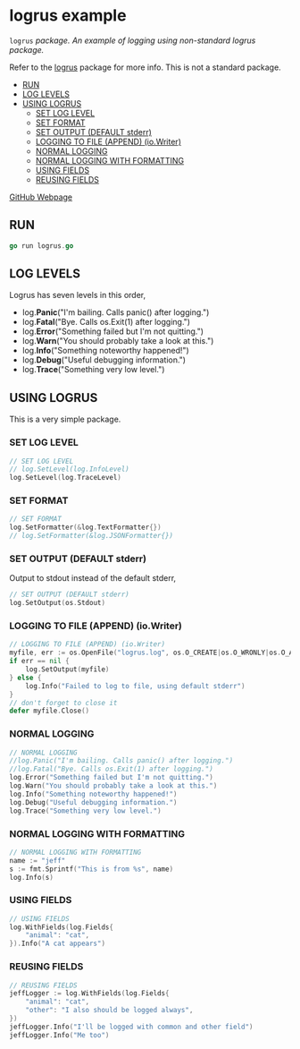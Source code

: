 # logrus example

`logrus` _package. An example of logging using non-standard
logrus package._

Refer to the
[logrus](https://github.com/sirupsen/logrus)
package for more info.  This is not a standard package.

* [RUN](https://github.com/JeffDeCola/my-go-examples/tree/master/packages/logrus#run)
* [LOG LEVELS](https://github.com/JeffDeCola/my-go-examples/tree/master/packages/logrus#log-levels)
* [USING LOGRUS](https://github.com/JeffDeCola/my-go-examples/tree/master/packages/logrus#using-logrus)
  * [SET LOG LEVEL](https://github.com/JeffDeCola/my-go-examples/tree/master/packages/logrus#set-log-level)
  * [SET FORMAT](https://github.com/JeffDeCola/my-go-examples/tree/master/packages/logrus#set-format)
  * [SET OUTPUT (DEFAULT stderr)](https://github.com/JeffDeCola/my-go-examples/tree/master/packages/logrus#set-output-default-stderr)
  * [LOGGING TO FILE (APPEND) (io.Writer)](https://github.com/JeffDeCola/my-go-examples/tree/master/packages/logrus#logging-to-file-append-iowriter)
  * [NORMAL LOGGING](https://github.com/JeffDeCola/my-go-examples/tree/master/packages/logrus#normal-logging)
  * [NORMAL LOGGING WITH FORMATTING](https://github.com/JeffDeCola/my-go-examples/tree/master/packages/logrus#normal-logging-with-formatting)
  * [USING FIELDS](https://github.com/JeffDeCola/my-go-examples/tree/master/packages/logrus#using-fields)
  * [REUSING FIELDS](https://github.com/JeffDeCola/my-go-examples/tree/master/packages/logrus#reusing-fields)
  
[GitHub Webpage](https://jeffdecola.github.io/my-go-examples/)

## RUN

```go
go run logrus.go
```

## LOG LEVELS

Logrus has seven levels in this order,

* log.**Panic**("I'm bailing. Calls panic() after logging.")
* log.**Fatal**("Bye. Calls os.Exit(1) after logging.")  
* log.**Error**("Something failed but I'm not quitting.")
* log.**Warn**("You should probably take a look at this.")
* log.**Info**("Something noteworthy happened!")
* log.**Debug**("Useful debugging information.")
* log.**Trace**("Something very low level.")

## USING LOGRUS

This is a very simple package.

### SET LOG LEVEL

```go
// SET LOG LEVEL
// log.SetLevel(log.InfoLevel)
log.SetLevel(log.TraceLevel)
```

### SET FORMAT

```go
// SET FORMAT
log.SetFormatter(&log.TextFormatter{})
// log.SetFormatter(&log.JSONFormatter{})
```

### SET OUTPUT (DEFAULT stderr)

Output to stdout instead of the default stderr,
  
```go
// SET OUTPUT (DEFAULT stderr)
log.SetOutput(os.Stdout)
```

### LOGGING TO FILE (APPEND) (io.Writer)

```go
// LOGGING TO FILE (APPEND) (io.Writer)
myfile, err := os.OpenFile("logrus.log", os.O_CREATE|os.O_WRONLY|os.O_APPEND, 0666)
if err == nil {
    log.SetOutput(myfile)
} else {
    log.Info("Failed to log to file, using default stderr")
}
// don't forget to close it
defer myfile.Close()
```

### NORMAL LOGGING

```go
// NORMAL LOGGING
//log.Panic("I'm bailing. Calls panic() after logging.")
//log.Fatal("Bye. Calls os.Exit(1) after logging.")
log.Error("Something failed but I'm not quitting.")
log.Warn("You should probably take a look at this.")
log.Info("Something noteworthy happened!")
log.Debug("Useful debugging information.")
log.Trace("Something very low level.")
```

### NORMAL LOGGING WITH FORMATTING

```go
// NORMAL LOGGING WITH FORMATTING
name := "jeff"
s := fmt.Sprintf("This is from %s", name)
log.Info(s)
```

### USING FIELDS

```go
// USING FIELDS
log.WithFields(log.Fields{
    "animal": "cat",
}).Info("A cat appears")
```

### REUSING FIELDS

```go
// REUSING FIELDS
jeffLogger := log.WithFields(log.Fields{
    "animal": "cat",
    "other": "I also should be logged always",
})
jeffLogger.Info("I'll be logged with common and other field")
jeffLogger.Info("Me too")
```
